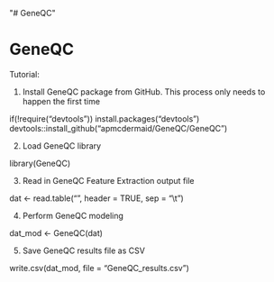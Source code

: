 "# GeneQC" 
# GeneQC

Tutorial:

1.	Install GeneQC package from GitHub.  This process only needs to happen the first time

if(!require(“devtools”)) install.packages(“devtools”)
devtools::install_github(“apmcdermaid/GeneQC/GeneQC”)

2.	Load GeneQC library

library(GeneQC)

3.	Read in GeneQC Feature Extraction output file

dat <- read.table(“<GeneQC Feature Extraction output source.txt>”, header = TRUE, sep = “\t”) 

4.	Perform GeneQC modeling

dat_mod <- GeneQC(dat)

5.	Save GeneQC results file as CSV

write.csv(dat_mod, file = “GeneQC_results.csv”)
